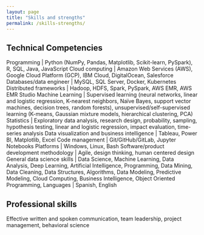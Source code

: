 ```yaml
---
layout: page
title: "Skills and strengths"
permalink: /skills-strengths/
---
```


## Technical Competencies 

Programming | Python (NumPy, Pandas, Matplotlib, Scikit-learn, PySpark), R, SQL, Java, JavaScript
Cloud computing | Amazon Web Services (AWS), Google Cloud Platform (GCP), IBM Cloud, DigitalOcean, Salesforce
Databases/data engineer | MySQL, SQL Server, Docker, Kubernetes
Distributed frameworks | Hadoop, HDFS, Spark, PySpark, AWS EMR, AWS EMR Studio
Machine Learning | Supervised learning (neural networks, linear and logistic regression, K-nearest neighbors, Naïve Bayes, support vector machines, decision trees, random forests), unsupervised/self-supervised learning (K-means, Gaussian mixture models, hierarchical clustering, PCA)
Statistics | Exploratory data analysis, research design, probability, sampling, hypothesis testing, linear and logistic regression, impact evaluation, time-series analysis
Data visualization and business intelligence | Tableau, Power BI, Matplotlib, Excel
Code management | Git/GitHub/GitLab, Jupyter Notebooks 
Platforms | Windows, Linux, Bash
Software/product development methodology | Agile, design thinking, human centered design
General data science skills | Data Science, Machine Learning, Data Analysis, Deep Learning, Artificial Intelligence, Programming, Data Mining, Data Cleaning, Data Structures, Algorithms, Data Modeling, Predictive Modeling, Cloud Computing, Business Intelligence, Object Oriented Programming, 
Languages | Spanish, English

## Professional skills

Effective written and spoken communication, team leadership, project management, behavioral science
